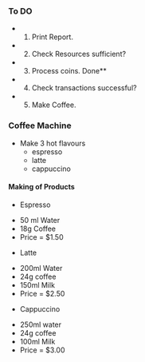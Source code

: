 ### To DO
- 1. Print Report.
- 2. Check Resources sufficient?
- 3. Process coins. Done**
- 4. Check transactions successful?
- 5. Make Coffee.


### Coffee Machine
* Make 3 hot flavours
    - espresso
    - latte 
    - cappuccino 
#### Making of Products 
* Espresso 
- 50 ml Water 
- 18g Coffee
- Price = $1.50

* Latte 
- 200ml Water 
- 24g coffee  
- 150ml Milk
- Price = $2.50

* Cappuccino
- 250ml water
- 24g coffee
- 100ml Milk
- Price = $3.00
